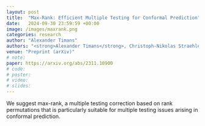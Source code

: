 ```yaml
---
layout: post
title:  "Max-Rank: Efficient Multiple Testing for Conformal Prediction"
date:   2024-09-30 23:59:59 +00:00
image: /images/maxrank.png
categories: research
author: "Alexander Timans"
authors: "<strong>Alexander Timans</strong>, Christoph-Nikolas Straehle, Kaspar Sakmann, Eric Nalisnick"
venue: "Preprint (arXiv)"
# note:
paper: https://arxiv.org/abs/2311.10900
# code: 
# poster: 
# video: 
# slides:
---
```


We suggest max-rank, a multiple testing correction based on rank permutations that is particularly suitable for multiple testing issues arising in conformal prediction. 